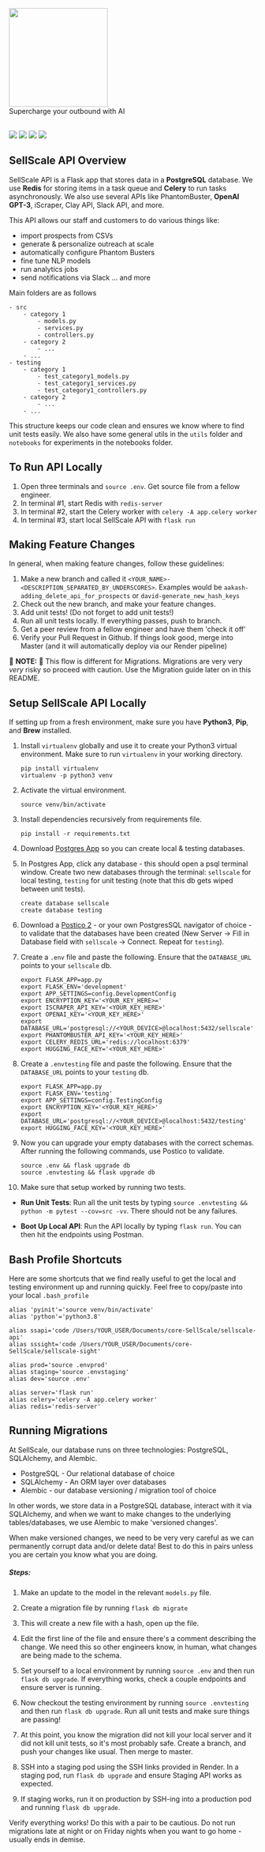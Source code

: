 <img src="https://uploads-ssl.webflow.com/6353a854c4fa2d460377c061/63642a6e9b19034a8b42547d_Group%2018-p-500.png" style="width: 200px;">
<br/>
Supercharge your outbound with AI

<br/>
<br/>

<span><img src="https://shields.io/badge/coverage-75%25-yellow">
<img src="https://img.shields.io/badge/Flask-API-blue">
<img src="https://img.shields.io/badge/PostgreSQL-Database-blue">
<img src="https://img.shields.io/badge/Testing-87 unit tests-red"></span>

## SellScale API Overview

SellScale API is a Flask app that stores data in a **PostgreSQL** database. We use **Redis** for storing items in a task queue and **Celery** to run tasks asynchronously. We also use several APIs like PhantomBuster, **OpenAI GPT-3**, iScraper, Clay API, Slack API, and more.

This API allows our staff and customers to do various things like:

- import prospects from CSVs
- generate & personalize outreach at scale
- automatically configure Phantom Busters
- fine tune NLP models
- run analytics jobs
- send notifications via Slack
  ... and more

Main folders are as follows

```
- src
    - category 1
        - models.py
        - services.py
        - controllers.py
    - category 2
        - ...
    - ...
- testing
    - category 1
        - test_category1_models.py
        - test_category1_services.py
        - test_category1_controllers.py
    - category 2
        - ...
    - ...
```

This structure keeps our code clean and ensures we know where to find unit tests easily. We also have some general utils in the `utils` folder and `notebooks` for experiments in the notebooks folder.

## To Run API Locally

1. Open three terminals and `source .env`. Get source file from a fellow engineer.
2. In terminal #1, start Redis with `redis-server`
3. In terminal #2, start the Celery worker with `celery -A app.celery worker`
4. In terminal #3, start local SellScale API with `flask run`

## Making Feature Changes

In general, when making feature changes, follow these guidelines:

1. Make a new branch and called it `<YOUR_NAME>-<DESCRIPTION_SEPARATED_BY_UNDERSCORES>`. Examples would be `aakash-adding_delete_api_for_prospects` or `david-generate_new_hash_keys`
2. Check out the new branch, and make your feature changes.
3. Add unit tests! (Do not forget to add unit tests!)
4. Run all unit tests locally. If everything passes, push to branch.
5. Get a peer review from a fellow engineer and have them 'check it off'
6. Verify your Pull Request in Github. If things look good, merge into Master (and it will automatically deploy via our Render pipeline)

🚨 **NOTE:** 🚨
This flow is different for Migrations. Migrations are very very _very_ risky so proceed with caution. Use the Migration guide later on in this README.

## Setup SellScale API Locally

If setting up from a fresh environment, make sure you have **Python3**, **Pip**, and **Brew** installed.

1.  Install `virtualenv` globally and use it to create your Python3 virtual environment. Make sure to run `virtualenv` in your working directory.

    ```
    pip install virtualenv
    virtualenv -p python3 venv
    ```

2.  Activate the virtual environment.

    ```
    source venv/bin/activate
    ```

3.  Install dependencies recursively from requirements file.

    ```
    pip install -r requirements.txt
    ```

4.  Download [Postgres App](https://postgresapp.com/) so you can create local & testing databases.

5.  In Postgres App, click any database - this should open a psql terminal window. Create two new databases through the terminal: `sellscale` for local testing, `testing` for unit testing (note that this db gets wiped between unit tests).

    ```
    create database sellscale
    create database testing
    ```

6.  Download a [Postico 2](https://eggerapps.at/postico2/) - or your own PostgresSQL navigator of choice - to validate that the databases have been created (New Server -> Fill in Database field with `sellscale` -> Connect. Repeat for `testing`).

7.  Create a `.env` file and paste the following. Ensure that the `DATABASE_URL` points to your `sellscale` db.

    ```
    export FLASK_APP=app.py
    export FLASK_ENV='development'
    export APP_SETTINGS=config.DevelopmentConfig
    export ENCRYPTION_KEY='<YOUR_KEY_HERE>='
    export ISCRAPER_API_KEY='<YOUR_KEY_HERE>'
    export OPENAI_KEY='<YOUR_KEY_HERE>'
    export DATABASE_URL='postgresql://<YOUR_DEVICE>@localhost:5432/sellscale'
    export PHANTOMBUSTER_API_KEY='<YOUR_KEY_HERE>'
    export CELERY_REDIS_URL='redis://localhost:6379'
    export HUGGING_FACE_KEY='<YOUR_KEY_HERE>'
    ```

8.  Create a `.envtesting` file and paste the following. Ensure that the `DATABASE_URL` points to your `testing` db.

    ```
    export FLASK_APP=app.py
    export FLASK_ENV='testing'
    export APP_SETTINGS=config.TestingConfig
    export ENCRYPTION_KEY='<YOUR_KEY_HERE>'
    export DATABASE_URL='postgresql://<YOUR_DEVICE>@localhost:5432/testing'
    export HUGGING_FACE_KEY='<YOUR_KEY_HERE>'
    ```

9.  Now you can upgrade your empty databases with the correct schemas. After running the following commands, use Postico to validate.

    ```
    source .env && flask upgrade db
    source .envtesting && flask upgrade db
    ```

10.  Make sure that setup worked by running two tests.

- **Run Unit Tests**: Run all the unit tests by typing `source .envtesting && python -m pytest --cov=src -vv`. There should not be any failures.

- **Boot Up Local API**: Run the API locally by typing `flask run`. You can then hit the endpoints using Postman.

## Bash Profile Shortcuts

Here are some shortcuts that we find really useful to get the local and testing environment up and running quickly. Feel free to copy/paste into your local `.bash_profile`

```
alias 'pyinit'='source venv/bin/activate'
alias 'python'='python3.8'

alias ssapi='code /Users/YOUR_USER/Documents/core-SellScale/sellscale-api'
alias sssight='code /Users/YOUR_USER/Documents/core-SellScale/sellscale-sight'

alias prod='source .envprod'
alias staging='source .envstaging'
alias dev='source .env'

alias server='flask run'
alias celery='celery -A app.celery worker'
alias redis='redis-server'
```

## Running Migrations

At SellScale, our database runs on three technologies: PostgreSQL, SQLAlchemy, and Alembic.

- PostgreSQL - Our relational database of choice
- SQLAlchemy - An ORM layer over databases
- Alembic - our database versioning / migration tool of choice

In other words, we store data in a PostgreSQL database, interact with it via SQLAlchemy, and when we want to make changes to the underlying tables/databases, we use Alembic to make 'versioned changes'.

When make versioned changes, we need to be very very careful as we can permanently corrupt data and/or delete data! Best to do this in pairs unless you are certain you know what you are doing.

##### Steps:

1. Make an update to the model in the relevant `models.py` file.

1. Create a migration file by running `flask db migrate`
2. This will create a new file with a hash, open up the file.
3. Edit the first line of the file and ensure there's a comment describing the change. We need this so other engineers know, in human, what changes are being made to the schema.
4. Set yourself to a local environment by running `source .env` and then run `flask db upgrade`. If everything works, check a couple endpoints and ensure server is running.
5. Now checkout the testing environment by running `source .envtesting` and then run `flask db upgrade`. Run all unit tests and make sure things are passing!
6. At this point, you know the migration did not kill your local server and it did not kill unit tests, so it's most probably safe. Create a branch, and push your changes like usual. Then merge to master.
7. SSH into a staging pod using the SSH links provided in Render. In a staging pod, run `flask db upgrade` and ensure Staging API works as expected.
8. If staging works, run it on production by SSH-ing into a production pod and running `flask db upgrade`.

Verify everything works! Do this with a pair to be cautious. Do not run migrations late at night or on Friday nights when you want to go home - usually ends in demise.
